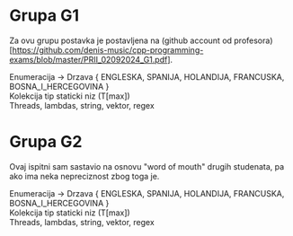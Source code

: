 # Grupa G1 

Za ovu grupu postavka je postavljena na (github account od profesora)[https://github.com/denis-music/cpp-programming-exams/blob/master/PRII_02092024_G1.pdf].

Enumeracija -> Drzava { ENGLESKA, SPANIJA, HOLANDIJA, FRANCUSKA, BOSNA_I_HERCEGOVINA }<br>
Kolekcija tip staticki niz (T[max])<br>
Threads, lambdas, string, vektor, regex<br>

# Grupa G2 

Ovaj ispitni sam sastavio na osnovu "word of mouth" drugih studenata, pa ako ima neka nepreciznost zbog toga je.

Enumeracija -> Drzava { ENGLESKA, SPANIJA, HOLANDIJA, FRANCUSKA, BOSNA_I_HERCEGOVINA }<br>
Kolekcija tip staticki niz (T[max])<br>
Threads, lambdas, string, vektor, regex<br>
